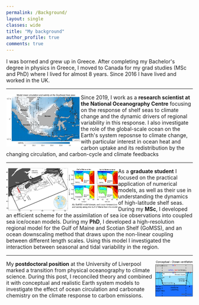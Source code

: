 ```yaml
---
permalink: /Background/
layout: single
classes: wide
title: "My background"
author_profile: true
comments: true
---
```


I was borned and grew up in Greece. After completing my Bachelor's degree in physics in Greece, I moved to Canada for my grad studies (MSc and PhD) where I lived for almost 8 years. Since 2016 I have lived and worked in the UK.

---
<p><img align="left" width="40%" src="/assets/figures/CUR_SEAsia_large.png" />Since 2019, I work as a <b> research scientist at the National Oceanography Centre</b> focusing on the response of shelf seas to climate change and the dynamic drivers of regional variability in this response. I also investigate the role of the global-scale ocean on the Earth's system reposnse to climate change, with particular interest in ocean heat and carbon uptake and its redistribution by the changing circulation, and carbon-cycle and climate feedbacks </p>

---

<p><img align="left" width="60%" src="/assets/figures/Scotian.png" /> As a <b>graduate student</b> I focused on the practical application of numerical models, as well as their use in understanding the dynamics of high-latitude shelf seas. During my <b>MSc</b>, I developed an efficient scheme for the assimilation of sea ice observations into coupled sea ice/ocean models. During my <b>PhD</b>, I developed a high-resolution regional model for the Gulf of Maine and Scotian Shelf (GoMSS), and an ocean downscaling method that draws upon the non-linear coupling between different length scales. Using this model I investigated the interaction between seasonal and tidal variability in the region.</p>

---

<p><img align="right" width="20%" src="/assets/figures/Ventilation.png" /> My <b>postdoctoral position</b> at the University of Liverpool marked a transition from physical oceanography to climate science. During this post, I reconciled theory and combined it with conceptual and realistic Earth system models to investigate the effect of ocean circulation and carbonate chemistry on the climate response to carbon emissions.</p>
